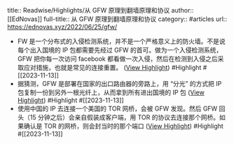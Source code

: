 title:: Readwise/Highlights/从 GFW 原理到翻墙原理和协议
author:: [[EdNovas]]
full-title:: 从 GFW 原理到翻墙原理和协议
category:: #articles
url:: https://ednovas.xyz/2022/06/25/gfw/
- FW 是一个分布式的入侵检测系统，并不是一个严格意义上的防火墙。不是说每个出入国境的 IP 包都需要先经过 GFW 的首可。做为一个入侵检测系统，GFW 把你每一次访问 facebook 都看做一次入侵，然后在检测到入侵之后采取应对措施，也就是常见的连接重置。 ([View Highlight](https://read.readwise.io/read/01hf3874n2f7qrb591p8h5ppgs)) #Highlight #[[2023-11-13]]
- 据猜测，GFW 是部署在国家的出口路由器的旁路上，用 “分光” 的方式把 IP 包复制一份到另外一根光纤上，从而拿到所有进出国境的 IP 包 ([View Highlight](https://read.readwise.io/read/01hf387p9nntpj9tq39aesdy76)) #Highlight #[[2023-11-13]]
- 使用中国的 IP 去连接一个美国的 TOR 网桥，会被 GFW 发现。然后 GFW 回头（15 分钟之后）会亲自假装成客户端，用 TOR 的协议去连接那个网桥。如果确认是 TOR 的网桥，则会封当时的那个端口 ([View Highlight](https://read.readwise.io/read/01hf38c15vmsmwp7dw163yx7x0)) #Highlight #[[2023-11-13]]